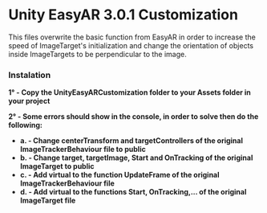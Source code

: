 # Unity EasyAR 3.0.1 Customization

This files overwrite the basic function from EasyAR in order to increase the speed of ImageTarget's initialization and change the orientation of objects inside ImageTargets to be perpendicular to the image.

### Instalation

**1° - Copy the UnityEasyARCustomization folder to your Assets folder in your project**

**2° - Some errors should show in the console, in order to solve then do the following:**
- **a. - Change centerTransform and targetControllers of the original ImageTrackerBehaviour file to public**
- **b. - Change target, targetImage, Start and OnTracking of the original ImageTarget to public**
- **c. - Add virtual to the function UpdateFrame of the original ImageTrackerBehaviour file**
- **d. - Add virtual to the functions Start, OnTracking,... of the original ImageTarget file**
